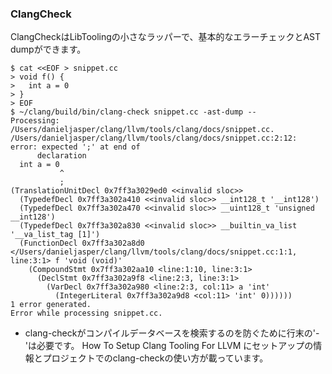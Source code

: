 ### ClangCheck
ClangCheckはLibToolingの小さなラッパーで、基本的なエラーチェックとAST dumpができます。

```
$ cat <<EOF > snippet.cc
> void f() {
>   int a = 0
> }
> EOF
$ ~/clang/build/bin/clang-check snippet.cc -ast-dump --
Processing: /Users/danieljasper/clang/llvm/tools/clang/docs/snippet.cc.
/Users/danieljasper/clang/llvm/tools/clang/docs/snippet.cc:2:12: error: expected ';' at end of
      declaration
  int a = 0
           ^
           ;
(TranslationUnitDecl 0x7ff3a3029ed0 <<invalid sloc>>
  (TypedefDecl 0x7ff3a302a410 <<invalid sloc>> __int128_t '__int128')
  (TypedefDecl 0x7ff3a302a470 <<invalid sloc>> __uint128_t 'unsigned __int128')
  (TypedefDecl 0x7ff3a302a830 <<invalid sloc>> __builtin_va_list '__va_list_tag [1]')
  (FunctionDecl 0x7ff3a302a8d0 </Users/danieljasper/clang/llvm/tools/clang/docs/snippet.cc:1:1, line:3:1> f 'void (void)'
    (CompoundStmt 0x7ff3a302aa10 <line:1:10, line:3:1>
      (DeclStmt 0x7ff3a302a9f8 <line:2:3, line:3:1>
        (VarDecl 0x7ff3a302a980 <line:2:3, col:11> a 'int'
          (IntegerLiteral 0x7ff3a302a9d8 <col:11> 'int' 0))))))
1 error generated.
Error while processing snippet.cc.
```

* clang-checkがコンパイルデータベースを検索するのを防ぐために行末の'-'は必要です。 How To Setup Clang Tooling For LLVM にセットアップの情報とプロジェクトでのclang-checkの使い方が載っています。
